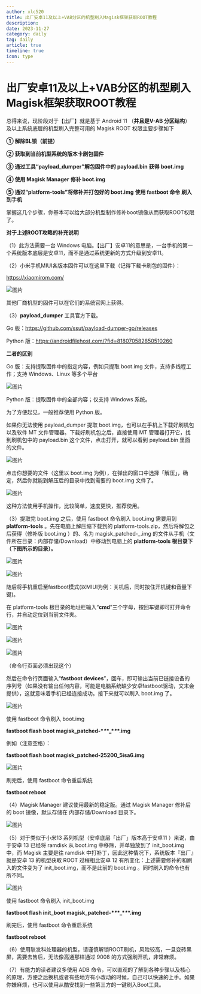 ```yaml
---
author: xlc520
title: 出厂安卓11及以上+VAB分区的机型刷入Magisk框架获取ROOT教程
description: 
date: 2023-11-27
category: daily
tag: daily
article: true
timeline: true
icon: type
---
```


# 出厂安卓11及以上+VAB分区的机型刷入Magisk框架获取ROOT教程

总得来说，现阶段对于【出厂】就是基于 Android 11 （**并且是V-AB 分区结构**）及以上系统底层的机型刷入完整可用的 Magisk ROOT 权限主要步骤如下

**① 解除BL锁（****前提****）**

**② 获取到当前机型系统的版本****卡刷包****固件**

**③ 通过工具“payload_dumper”****解包****固件中的** **payload.bin** **获得** **boot.img**

**④ 使用 Magisk Manager** **修补 boot.img**

**⑤ 通过“platform-tools”将修补并打包好的 boot.img** **使用 fastboot 命令** **刷入到手机**



掌握这几个步骤，你基本可以给大部分机型制作修补boot镜像从而获取ROOT权限了。



 **对于上述ROOT攻略的补充说明** 

（1）此方法需要一台 Windows 电脑。【出厂】安卓11的意思是，一台手机的第一个系统版本底层是安卓11，而不是通过系统更新的方式升级到安卓11。

（2）小米手机MIUI各版本固件可以在这里下载（记得下载卡刷包的固件）：

https://xiaomirom.com/



![图片](https://static.xlc520.tk/blogImage/640-1700829770473-0.png)



其他厂商机型的固件可以在它们的系统官网上获得。



（3）**payload_dumper** 工具官方下载。

Go 版：https://github.com/ssut/payload-dumper-go/releases

Python 版：https://androidfilehost.com/?fid=818070582850510260



**二者的区别**

Go 版：支持提取固件中的指定内容，例如只提取 boot.img 文件，支持多线程工作；支持 Windows、Linux 等多个平台



![图片](https://static.xlc520.tk/blogImage/640-1700829770473-1.png)



Python 版：提取固件中的全部内容；仅支持 Windows 系统。

为了方便起见，一般推荐使用 Python 版。



如果你无法使用 payload_dumper 提取 boot.img，也可以在手机上下载好刷机包以及软件 MT 文件管理器。下载好刷机包之后，直接使用 MT 管理器打开它，找到刷机包中的 payload.bin 这个文件，点击打开，就可以看到 payload.bin 里面的文件。



![图片](https://static.xlc520.tk/blogImage/640-1700829770473-2.png)



点击你想要的文件（这里以 boot.img 为例），在弹出的窗口中选择「解压」，确定，然后你就能到解压后的目录中找到需要的 boot.img 文件了。



![图片](https://static.xlc520.tk/blogImage/640-1700829770473-3.png)



这种方法使用手机操作，比较简单，速度更快，推荐使用。



（3）提取完 boot.img 之后，使用 fastboot 命令刷入 boot.img 需要用到 **platform-tools** 。先在电脑上解压缩下载到的 platform-tools.zip，然后将解包之后获得（修补版 boot.img ）的、名为 magisk_patched-*****_*****.img 的文件从手机（文件所在目录：内部存储/Download）中移动到电脑上的 **platform-tools 根目录下（下图所示的目录）。**



![图片](https://static.xlc520.tk/blogImage/640-1700829770473-4.png)



![图片](https://static.xlc520.tk/blogImage/640-1700829770473-5.png)



随后将手机重启至fastboot模式(以MIUI为例：关机后，同时按住开机键和音量下键)。



在 platform-tools 根目录的地址栏输入“**cmd**”三个字母，按回车键即可打开命令行，并自动定位到当前文件夹。



![图片](https://static.xlc520.tk/blogImage/640-1700829770473-6.jpeg)

![图片](https://static.xlc520.tk/blogImage/640-1700829770474-7.gif)



![图片](https://static.xlc520.tk/blogImage/640-1700829770474-8.png)

（命令行页面必须出现这个）

然后在命令行页面输入“**fastboot devices**”，回车，即可输出当前已链接设备的序列号（如果没有输出任何内容，可能是电脑系统缺少安卓fastboot驱动，文末会提供），这就意味着手机已经连接成功。接下来就可以刷入 boot.img 了。



![图片](https://static.xlc520.tk/blogImage/640-1700829770474-9.png)



使用 fastboot 命令刷入 boot.img

**fastboot flash boot magisk_patched-\**\**\*_\**\**\*.img**



例如（注意空格）：

**fastboot flash boot magisk_patched-****25200****_****5isa6****.img**



![图片](https://static.xlc520.tk/blogImage/640-1700829770474-10.png)



刷完后，使用 fastboot 命令重启系统

**fastboot reboot**



（4）Magisk Manager 建议使用最新的稳定版。通过 Magisk Manager 修补后的 boot 镜像，默认存储在 内部存储/Download 目录下。



![图片](https://static.xlc520.tk/blogImage/640-1700829770474-11.png)



（5）对于类似于小米13 系列机型（安卓底层「出厂」版本高于安卓11 ）来说，由于安卓 13 已经将 ramdisk 从 boot.img 中移除，并单独放到了 init_boot.img 中，而 Magisk 主要是往 ramdisk 中打补丁，因此这种情况下，系统版本『出厂』就是安卓 13 的机型获取 ROOT 过程相比安卓 12 有所变化：上述需要修补的和刷入的文件变为了 init_boot.img，而不是此前的 boot.img 。同时刷入的命令也有所不同。



![图片](https://static.xlc520.tk/blogImage/640-1700829770474-12.png)



使用 fastboot 命令刷入 init_boot.img

**fastboot flash init_boot magisk_patched-\**\**\*_\**\**\*.img**



刷完后，使用 fastboot 命令重启系统

**fastboot reboot**



（6）使用联发科处理器的机型，请谨慎解锁ROOT刷机，风险较高，一旦变砖黑屏，需要去售后，无法像高通那样通过 9008 的方式强刷开机，非常麻烦。

（7）有能力的读者建议多使用 ADB 命令，可以直观的了解到各种步骤以及核心的原理，方便之后换机或者有些地方有小改动的时候，自己可以快速的上手。如果你嫌麻烦，也可以使用从酷安找到一些第三方的一键刷入Boot工具。